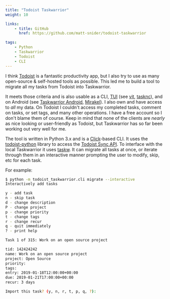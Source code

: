 ```yaml
---
title: "Todoist Taskwarrior"
weight: 10

links:
    - title: GitHub
      href: https://github.com/matt-snider/todoist-taskwarrior

tags: 
    - Python
    - Taskwarrior
    - Todoist
    - CLI
---
```


I think [Todoist][todoist] is a fantastic productivity app, but I also try to use as many open-source & self-hosted tools as possible. This led me to build a tool to migrate all my tasks from Todoist into Taskwarrior. 

<!--more-->

It meets those criteria and is also usable as a CLI, [TUI][tui] (see [vit][vit], [tasknc][tasknc]), and on Android (see [Taskwarrior Android](taskwarriorandroid), [Mirakel][mirakel]). I also own and have access to _all_ my data. On Todoist I couldn't access my completed tasks, comment on tasks, or set tags, and many other operations. I have a free account so I don't blame them of course. Keep in mind that none of the clients are _nearly_ as nice looking or user-friendly as Todoist, but Taskwarrior has so far been working out very well for me.

The tool is written in Python 3.x and is a [Click][click]-based CLI. It uses the [todoist-python][todoist-python] library to access the [Todoist Sync API][todoist-sync-api]. To interface with the local Taskwarrior it uses [taskw][taskw]. It can migrate all tasks at once, or iterate through them in an interactive manner prompting the user to modify, skip, etc for each task.

For example:

```sh
$ python -m todoist_taskwarrior.cli migrate --interactive
Interactively add tasks

y - add task
n - skip task
d - change description
P - change project
p - change priority
t - change tags
r - change recur
q - quit immediately
? - print help

Task 1 of 315: Work on an open source project

tid: 142424242
name: Work on an open source project
project: Open Source
priority:
tags:
entry: 2019-01-18T12:00:00+00:00
due: 2019-01-21T17:00:00+00:00
recur: 3 days

Import this task? (y, n, r, t, p, q, ?):
```

[todoist]: https://todoist.com/
[todoist-sync-api]: https://developer.todoist.com/sync
[todoist-python]: https://todoist-python.readthedocs.io/en/latest/
[taskw]: https://github.com/ralphbean/taskw
[click]: https://github.com/pallets/click
[tui]: https://en.wikipedia.org/wiki/Text-based_user_interface
[vit]: https://github.com/scottkosty/vit
[tasknc]: https://github.com/lharding/tasknc
[taskwarriorandroid]: https://bitbucket.org/kvorobyev/taskwarriorandroid/wiki/Configuration
[mirakel]: https://github.com/MirakelX/mirakel-android
